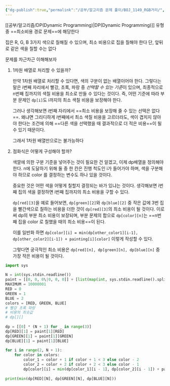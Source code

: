 ```yaml
---
{"dg-publish":true,"permalink":"/공부/알고리즘 문제 풀이/BOJ_1149_RGB거리/","dgPassFrontmatter":true}
---
```



[[공부/알고리즘/DP(Dynamic Programming)\|DP(Dynamic Programming)]] 유형 중 ==최소비용 경로 문제==에 해당한다

집은 R, G, B 3가지 색으로 칠해질 수 있으며, 최소 비용으로 집을 칠해야 한다
단, 앞뒤로  같은 색을 칠할 수는 없다

문제를 차근차근 이해해보자

1) 1차원 배열로 처리할 수 있을까?

	만약 1차원 배열로 처리할 수 있다면, 색의 구분이 없는 배열이어야 한다.
	그렇다는 말은 i번째 자리에서 빨강, 초록, 파랑 중 *선택할 수 있는 기준*이 있으며, 최종적으로 n번째 집까지의 색칠 비용을 최소로 만들 수 있다는 것이다. 즉, 어떤 기준에 따라 부분 문제인 `dp[i]`도 i까지의 최소 색칠 비용을 보장해야 한다.
	
	그러나 생각해보면 i번째 자리에서 ==최소 비용을 보장해 줄 수 있는 선택은 없다==. 왜냐면 그리디하게 i번째에서 최소 색칠 비용을 고르더라도, 색이 겹치지 않아야 한다는 조건에 의해 ==다른 색을 선택했을 때 결과적으로 더 적은 비용==이 될 수 있기 때문이다.

	그래서 1차원 배열만으로는 불가능하다

2) 점화식은 어떻게 구성해야 할까?

	색깔에 의한 구분 기준을 넣어주는 것이 필요한 건 알겠고, 이제 dp배열을 정의해야 한다.
	n에 도달하기 위해 둘 중 한 칸은 진행 척도인 i가 들어가야 하며,
	색을 구분해야 하므로 color 를 결정하는 변수도 하나 있을 것이다.

	중요한 것은 어떤 색을 어떻게 칠할지 결정되는 바가 있냐는 것이다. 생각해보면 i번째 집의 색을 결정하면 i번째 집까지의 최소 비용을 구할 수 있다.

	`dp[red][3]`을 예로 들어보면, `dp[green][2]`와 `dp[blue][2]` 중 작은 값에 3번 집을 빨간색으로 칠하는 비용을 더한 것이 `dp[red][3]`의 최소 비용이 될 것이다.
	이로써 dp의 부분 최소 비용이 보장되며, 부분 문제의 합으로 `dp[color][n]`는 ==n번째 집을 color 로 칠했을 때의 최소 비용==이 된다.
	
	이를 일반화 하면 `dp[color][i] = min(dp[other_color1][i-1], dp[other_color2][i-1]) + painting[i][color]`
	이렇게 작성할 수 있다.

	그렇다면 궁극적인 최소 비용은 `dp[red][n], dp[green][n], dp[blue][n]`  중 가장 작은 비용이 될 것이다.
	
```python
import sys  
  
N = int(sys.stdin.readline())  
paint = [[0, 0, 0\|0, 0, 0]] + [list(map(int, sys.stdin.readline().split())) for _ in range(N)]  
MAXIMUM = 10000001  
RED = 0  
GREEN = 1  
BLUE = 2  
colors = [RED, GREEN, BLUE]  
# 빨강 초록 파랑  
# 비용의 최솟값  
# dp[][]  
  
dp = [[0] * (N + 1) for _ in range(3)]  
dp[RED][1] = paint[1][RED]  
dp[GREEN][1] = paint[1][GREEN]  
dp[BLUE][1] = paint[1][BLUE]  
  
for i in range(2, N + 1):  
    for color in colors:  
        color_1 = color + 1 if color + 1 < 3 else color - 2  
        color_2 = color + 2 if color + 2 < 3 else color - 1  
        dp[color][i] = min(dp[color_1][i - 1], dp[color_2][i - 1]) + paint[i][color]  
  
print(min(dp[RED][N], dp[GREEN][N], dp[BLUE][N]))
```